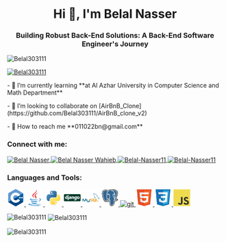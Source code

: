 <h1 align="center">Hi 👋, I'm Belal Nasser</h1>
<h3 align="center">Building Robust Back-End Solutions: A Back-End Software Engineer's Journey</h3>

<p align="left"> <img src="https://komarev.com/ghpvc/?username=Belal303111&label=Profile%20views&color=0e75b6&style=flat" alt="Belal303111" /> </p>

<p align="left"> <a href="https://github.com/belal303111/github-profile-trophy"><img src="https://github-profile-trophy.vercel.app/?username=Belal303111" alt="Belal303111" target="_blank" /></a> </p>

<p>
- 🌱 I’m currently learning **at Al Azhar University in Computer Science and Math Department**
</p>
<p>
- 👯️ I’m looking to collaborate on [AirBnB_Clone](https://github.com/Belal303111/AirBnB_clone_v2)
</p>
<p>
- 📧 How to reach me **011022bn@gmail.com**
</p>

<h3 align="left">Connect with me:</h3>
<p align="left">
<a href="https://www.linkedin.com/in/belal-nasser-3306972a5?utm_source=share&utm_campaign=share_via&utm_content=profile&utm_medium=android_app" target="_blank">
    <img align="center" src="https://raw.githubusercontent.com/rahuldkjain/github-profile-readme-generator/master/src/images/icons/Social/linked-in-alt.svg" alt="Belal Nasser" height="30" width="40" />
</a>
<a href="https://www.hackerrank.com/profile/Belal Nasser Wahieb" target="_blank">
    <img align="center" src="https://raw.githubusercontent.com/rahuldkjain/github-profile-readme-generator/master/src/images/icons/Social/hackerrank.svg" alt="Belal Nasser Wahieb" height="30" width="40" />
</a>
<a href="https://www.leetcode.com/Belal-Nasser11" target="_blank">
    <img align="center" src="https://raw.githubusercontent.com/rahuldkjain/github-profile-readme-generator/master/src/images/icons/Social/leet-code.svg" alt="Belal-Nasser11" height="30" width="40" />
</a>
<a href="https://codeforces.com/profile/Belal-Nasser11" target="_blank">
    <img align="center" src="https://raw.githubusercontent.com/rahuldkjain/github-profile-readme-generator/master/src/images/icons/Social/codeforces.svg" alt="Belal-Nasser11" height="30" width="40" />
</a>
</p>

<h3 align="left">Languages and Tools:</h3>
<p align="left">
    <a href="https://isocpp.org/" target="_blank" rel="noreferrer">
        <img src="https://raw.githubusercontent.com/devicons/devicon/master/icons/cplusplus/cplusplus-original.svg" alt="c++" width="40" height="40" />
    </a>
    <a href="https://www.java.com/en/" target="_blank" rel="noreferrer">
        <img src="https://raw.githubusercontent.com/devicons/devicon/master/icons/java/java-original.svg" alt="java" width="40" height="40" />
    </a>
    <a href="https://www.python.org" target="_blank" rel="noreferrer">
        <img src="https://raw.githubusercontent.com/devicons/devicon/master/icons/python/python-original.svg" alt="python" width="40" height="40" />
    </a>
    <a href="https://www.djangoproject.com/" target="_blank" rel="noreferrer">
        <img src="https://raw.githubusercontent.com/devicons/devicon/master/icons/django/django-original.svg" alt="django" width="40" height="40" />
    </a>
    <a href="https://www.mysql.com/" target="_blank" rel="noreferrer">
        <img src="https://raw.githubusercontent.com/devicons/devicon/master/icons/mysql/mysql-original-wordmark.svg" alt="mysql" width="40" height="40" />
    </a>
    <a href="https://www.postgresql.org/" target="_blank" rel="noreferrer">
        <img src="https://raw.githubusercontent.com/devicons/devicon/master/icons/postgresql/postgresql-original.svg" alt="postgresql" width="40" height="40" />
    </a>
    <a href="https://git-scm.com/" target="_blank" rel="noreferrer">
        <img src="https://www.vectorlogo.zone/logos/git-scm/git-scm-icon.svg" alt="git" width="40" height="40" />
    </a>
    <a href="https://developer.mozilla.org/en-US/docs/Web/HTML" target="_blank" rel="noreferrer">
        <img src="https://raw.githubusercontent.com/devicons/devicon/master/icons/html5/html5-original.svg" alt="html" width="40" height="40" />
    </a>
    <a href="https://developer.mozilla.org/en-US/docs/Web/CSS" target="_blank" rel="noreferrer">
        <img src="https://raw.githubusercontent.com/devicons/devicon/master/icons/css3/css3-original.svg" alt="css" width="40" height="40" />
    </a>
    <a href="https://developer.mozilla.org/en-US/docs/Web/JavaScript" target="_blank" rel="noreferrer">
        <img src="https://raw.githubusercontent.com/devicons/devicon/master/icons/javascript/javascript-original.svg" alt="javascript" width="40" height="40" />
    </a>
</p>

<p><img align="left" src="https://github-readme-stats.vercel.app/api/top-langs?username=Belal303111&show_icons=true&locale=en&layout=compact" alt="Belal303111" /></p>

<p>&nbsp;<img align="center" src="https://github-readme-stats.vercel.app/api?username=Belal303111&show_icons=true&locale=en" alt="Belal303111" /></p>

<p><img align="center" src="https://github-readme-streak-stats.herokuapp.com/?user=Belal303111&" alt="Belal303111" /></p>
